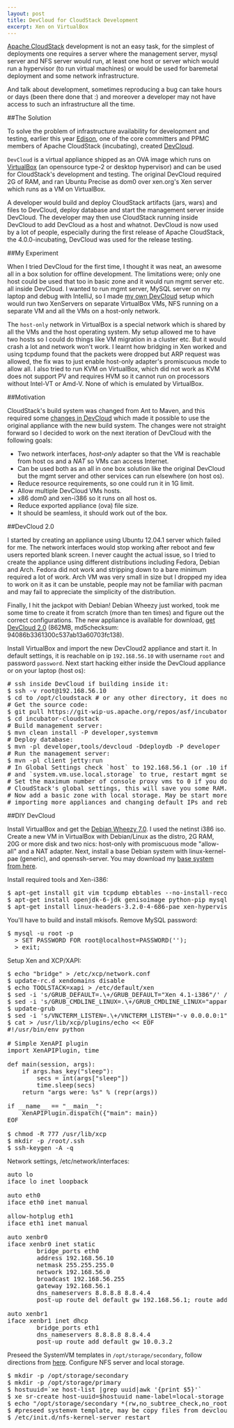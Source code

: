 ```yaml
---
layout: post
title: DevCloud for CloudStack Development
excerpt: Xen on VirtualBox
---
```


[Apache CloudStack](http://incubator.apache.org/cloudstack) development is
not an easy task, for the simplest of deployments one requires a server where
the management server, mysql server and NFS server would run, at least
one host or server which would run a hypervisor (to run virtual machines) or
would be used for baremetal deployment and some network infrastructure.

And talk about development, sometimes reproducing a bug can take hours or days
(been there done that :) and moreover a developer may not have access to such
an infrastructure all the time.

##The Solution

To solve the problem of infrastructure availability for development and testing,
earlier this year [Edison](http://www.linkedin.com/pub/disheng-su/5/ab9/90b),
one of the core committers and PPMC members of Apache CloudStack (incubating),
created [DevCloud](http://wiki.cloudstack.org/display/COMM/DevCloud).

`DevCloud` is a virtual appliance shipped as an OVA image which runs on [VirtualBox](http://virtualbox.org)
(an opensource type-2 or desktop hypervisor) and can be used for CloudStack's
development and testing. The original DevCloud required 2G of RAM, and ran
Ubuntu Precise as dom0 over xen.org's Xen server which runs as a VM on VirtualBox.

A developer would build and deploy CloudStack artifacts (jars, wars) and files
to DevCloud, deploy database and start the management server inside DevCloud.
The developer may then use CloudStack running inside DevCloud to add DevCloud as
a host and whatnot. DevCloud is now used by a lot of people, especially during
the first release of Apache CloudStack, the 4.0.0-incubating, DevCloud was used
for the release testing.

##My Experiment

When I tried DevCloud for the first time, I thought it was neat, an awesome all
in a box solution for offline development. The limitations were; only one host
could be used that too in basic zone and it would run mgmt server etc. all inside
DevCloud. I wanted to run mgmt server, MySQL server on my laptop and debug with
IntelliJ, so I made [my own
DevCloud](https://cwiki.apache.org/confluence/display/CLOUDSTACK/DIY+DevCloud+Setup)
setup which would run two XenServers on separate VirtualBox VMs, NFS running on
a separate VM and all the VMs on a host-only network.

The `host-only` network in VirtualBox is a special network which is shared by
all the VMs and the host operating system. My setup allowed me to have two hosts
so I could do things like VM migration in a cluster etc. But it would crash a lot
and network won't work. I learnt how bridging in Xen worked and using tcpdump
found that the packets were dropped but ARP request was allowed, the fix was to
just enable host-only adapter's promiscuous mode to allow all. I also tried to
run KVM on VirtualBox, which did not work as KVM does not support PV and requires
HVM so it cannot run on processors without Intel-VT or Amd-V. None of which is
emulated by VirtualBox.

##Motivation

CloudStack's build system was changed from Ant to Maven, and this required some
[changes in DevCloud](https://cwiki.apache.org/confluence/display/CLOUDSTACK/CloudStack+devcloud+environment+setup)
which made it possible to use the original appliance with the new build system.
The changes were not straight forward so I decided to work on the next iteration
of DevCloud with the following goals:

  * Two network interfaces, _host-only_ adapter so that the VM is reachable from
    host os and a _NAT_ so VMs can access Internet.
  * Can be used both as an all in one box solution like the original DevCloud but
    the mgmt server and other services can run elsewhere (on host os).
  * Reduce resource requirements, so one could run it in 1G limit.
  * Allow multiple DevCloud VMs hosts.
  * x86 dom0 and xen-i386 so it runs on all host os.
  * Reduce exported appliance (ova) file size.
  * It should be seamless, it should work out of the box.

##DevCloud 2.0

I started by creating an appliance using Ubuntu 12.04.1 server which failed for me.
The network interfaces would stop working after reboot and few users reported
blank screen. I never caught the actual issue, so I tried to create the
appliance using different distributions including Fedora, Debian and Arch.
Fedora did not work and stripping down to a bare minimum required a lot of work.
Arch VM was very small in size but I dropped my idea to work on it as it can be
unstable, people may not be familiar with pacman and may fail to appreciate the
simplicity of the distribution.

Finally, I hit the jackpot with Debian! Debian Wheezy just worked, took me some
time to create it from scratch (more than ten times) and figure out the correct
configurations. The new appliance is available for download, [get DevCloud 2.0](http://people.apache.org/~bhaisaab/cloudstack/devcloud/devcloud2.ova)
(862MB, md5checksum: 94086b3361300c537ab13a60703fc138).

Install VirtualBox and import the new DevCloud2 appliance and start it. In
default settings, it is reachable on ip `192.168.56.10` with username `root` and
password `password`. Next start hacking either inside the DevCloud appliance or
on your laptop (host os):

<pre class="prettyprint">
# ssh inside DevCloud if building inside it:
$ ssh -v root@192.168.56.10
$ cd to /opt/cloudstack # or any other directory, it does not matter
# Get the source code:
$ git pull https://git-wip-us.apache.org/repos/asf/incubator-cloudstack.git
$ cd incubator-cloudstack
# Build management server:
$ mvn clean install -P developer,systemvm
# Deploy database:
$ mvn -pl developer,tools/devcloud -Ddeploydb -P developer
# Run the management server:
$ mvn -pl client jetty:run
# In Global Settings check `host` to 192.168.56.1 (or .10 if inside DevCloud)
# and `system.vm.use.local.storage` to true, restart mgmt server.
# Set the maximum number of console proxy vms to 0 if you don't need one from
# CloudStack's global settings, this will save you some RAM.
# Now add a basic zone with local storage. May be start more DevCloud hosts by
# importing more appliances and changing default IPs and reboot!
</pre>

##DIY DevCloud

Install VirtualBox and get the [Debian Wheezy
7.0](http://www.debian.org/devel/debian-installer/). I used the netinst i386
iso. Create a new VM in VirtualBox with Debian/Linux as the distro, 2G RAM, 20G
or more disk and two nics: host-only with promiscuous mode "allow-all" and a NAT
adapter. Next, install a base Debian system with linux-kernel-pae (generic),
and openssh-server. You may download my [base system from
here](http://people.apache.org/~bhaisaab/vms/debian-wheezy-basex86.ova).

Install required tools and Xen-i386:

<pre class="prettyprint">
$ apt-get install git vim tcpdump ebtables --no-install-recommends
$ apt-get install openjdk-6-jdk genisoimage python-pip mysql-server nfs-kernel-server --no-install-recommends
$ apt-get install linux-headers-3.2.0-4-686-pae xen-hypervisor-4.1-i386 xcp-xapi xcp-xe xcp-guest-templates xcp-vncterm xen-tools blktap-utils blktap-dkms qemu-keymaps qemu-utils --no-install-recommends
</pre>

You'll have to build and install mkisofs.
Remove MySQL password:
<pre class="prettyprint">
$ mysql -u root -p
  > SET PASSWORD FOR root@localhost=PASSWORD('');
  > exit;
</pre>

Setup Xen and XCP/XAPI:

<pre class="prettyprint">
$ echo "bridge" > /etc/xcp/network.conf
$ update-rc.d xendomains disable
$ echo TOOLSTACK=xapi > /etc/default/xen
$ sed -i 's/GRUB_DEFAULT=.\+/GRUB_DEFAULT="Xen 4.1-i386"/' /etc/default/grub
$ sed -i 's/GRUB_CMDLINE_LINUX=.\+/GRUB_CMDLINE_LINUX="apparmor=0"\nGRUB_CMDLINE_XEN="dom0_mem=400M,max:500M dom0_max_vcpus=1"/' /etc/default/grub
$ update-grub
$ sed -i 's/VNCTERM_LISTEN=.\+/VNCTERM_LISTEN="-v 0.0.0.0:1"/' /usr/lib/xcp/lib/vncterm-wrapper
$ cat > /usr/lib/xcp/plugins/echo << EOF
#!/usr/bin/env python

# Simple XenAPI plugin
import XenAPIPlugin, time

def main(session, args):
    if args.has_key("sleep"):
        secs = int(args["sleep"])
        time.sleep(secs)
    return "args were: %s" % (repr(args))

if __name__ == "__main__":
    XenAPIPlugin.dispatch({"main": main})
EOF

$ chmod -R 777 /usr/lib/xcp
$ mkdir -p /root/.ssh
$ ssh-keygen -A -q
</pre>

Network settings, /etc/network/interfaces:

<pre class="prettyprint">
auto lo
iface lo inet loopback

auto eth0
iface eth0 inet manual

allow-hotplug eth1
iface eth1 inet manual

auto xenbr0
iface xenbr0 inet static
        bridge_ports eth0
        address 192.168.56.10
        netmask 255.255.255.0
        network 192.168.56.0
        broadcast 192.168.56.255
        gateway 192.168.56.1
        dns_nameservers 8.8.8.8 8.8.4.4
        post-up route del default gw 192.168.56.1; route add default gw 192.168.56.1 metric 100;

auto xenbr1
iface xenbr1 inet dhcp
        bridge_ports eth1
        dns_nameservers 8.8.8.8 8.8.4.4
        post-up route add default gw 10.0.3.2
</pre>

Preseed the SystemVM templates in `/opt/storage/secondary`, follow directions
from
[here](http://incubator.apache.org/cloudstack/docs/en-US/Apache_CloudStack/4.0.0-incubating/html/Installation_Guide/management-server-install-flow.html#prepare-system-vm-template).
Configure NFS server and local storage.

<pre class="prettyprint">
$ mkdir -p /opt/storage/secondary
$ mkdir -p /opt/storage/primary
$ hostuuid=`xe host-list |grep uuid|awk '{print $5}'`
$ xe sr-create host-uuid=$hostuuid name-label=local-storage shared=false type=file device-config:location=/opt/storage/primary
$ echo "/opt/storage/secondary *(rw,no_subtree_check,no_root_squash,fsid=0)" > /etc/exports
$ #preseed systemvm template, may be copy files from devcloud's /opt/storage/secondary
$ /etc/init.d/nfs-kernel-server restart
</pre>

